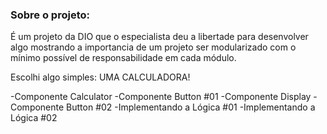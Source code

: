 ### Sobre o projeto:

É um projeto da DIO que o especialista deu a libertade para desenvolver algo mostrando a importancia de um projeto ser modularizado com o mínimo possível de responsabilidade em cada módulo.

Escolhi algo simples: UMA CALCULADORA! 

-Componente Calculator
-Componente Button #01
-Componente Display
-Componente Button #02
-Implementando a Lógica #01
-Implementando a Lógica #02


